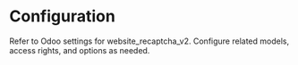 # Configuration

Refer to Odoo settings for website_recaptcha_v2. Configure related models, access rights, and options as needed.
